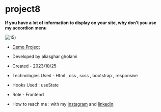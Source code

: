 # project8


**If you have a lot of information to display on your site, why don't you use my accordion menu**

![15](https://github.com/alproject7/assets/144837096/b0485c4a-9bcf-48da-8c0d-e1df0735a880))

- [Demo Project](https://ardev.github.io/project7/)

- Developed by aliasghar gholami

- Created - 2023/10/25

- Technologies Used - Html , css , scss , bootstrap , responsive

- Hooks Used : useState 

- Role - Frontend

- How to reach me : with my [instagram](https://www.instagram.com/aliasghar.gholami_dev) and [linkedin](https://www.linkedin.com/in/aliasghar-gholami-a1229a290)
